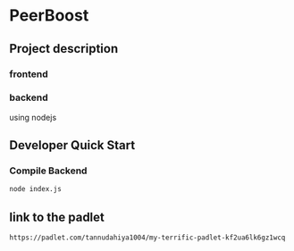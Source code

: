 # PeerBoost

## Project description

### frontend

### backend

using nodejs



## Developer Quick Start

### Compile Backend

```bash
node index.js
```

## link to the padlet 
``` https://padlet.com/tannudahiya1004/my-terrific-padlet-kf2ua6lk6gz1wcq ```



